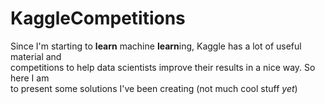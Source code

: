 # KaggleCompetitions

<p>Since I'm starting to <b>learn</b> machine <b>learn</b>ing, Kaggle has a lot of useful material and <br>
competitions to help data scientists improve their results in a nice way. So here I am <br>
  to present some solutions I've been creating (not much cool stuff <em>yet</em>)</p>
